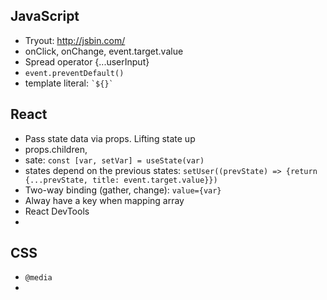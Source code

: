 ## JavaScript
* Tryout: http://jsbin.com/
* onClick, onChange, event.target.value
* Spread operator {...userInput} 
* `event.preventDefault()`
* template literal: ``` `${}` ```

## React
* Pass state data via props. Lifting state up
* props.children, 
* sate: `const [var, setVar] = useState(var)`
* states depend on the previous states: `setUser((prevState) => {return {...prevState, title: event.target.value}})`
* Two-way binding (gather, change): `value={var}`
* Alway have a key when mapping array
* React DevTools
* 

## CSS
* `@media`
* 
